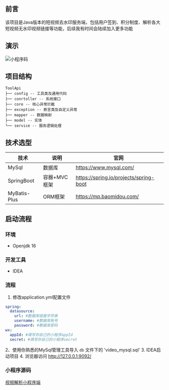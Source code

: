 ## 前言
该项目是Java版本的短视频去水印服务端，包括用户签到、积分制度、解析各大短视频无水印视频链接等功能，后续我有时间会陆续加入更多功能
## 演示
![小程序码](https://shop-img.ionic.fun/gh_f721ab07b5df_258.jpg)
## 项目结构
```
ToolApi
├── config -- 工具类及通用代码
├── conrtoller -- 系统接口
├── core -- 核心异常拦截
├── exception -- 断言类及自定义异常
├── mapper -- 数据映射
├── model -- 实体
└── service -- 服务逻辑处理
```
## 技术选型
技术 | 说明 | 官网
--------- | ------------- | -------------
MySql |  数据库 | https://www.mysql.com/
SpringBoot| 容器+MVC框架 | https://spring.io/projects/spring-boot
MyBatis-Plus | ORM框架 | https://mp.baomidou.com/

## 启动流程
### 环境
- Openjdk 16
### 开发工具
- IDEA
### 流程
1. 修改application.yml配置文件
```yml
spring:
  datasource:
    url: #数据库链接字符串
    username: #数据库账号
    password: #数据库密码
wx:
  appId: #填写你自己的小程序appId
  secret: #填写你自己的小程序secret    
```
2、使用你熟悉的MySql管理工具导入 `db` 文件下的 'video_mysql.sql'
3. IDEA启动项目
4. 浏览器访问 http://127.0.0.1:9092/
   
### 小程序源码
[视频解析小程序端](https://github.com/zerox-v/remove-watermark)
